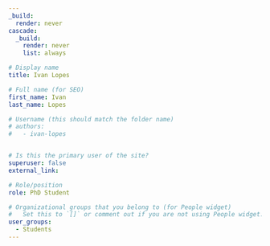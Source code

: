 ```yaml
---
_build:
  render: never
cascade:
  _build:
    render: never
    list: always

# Display name
title: Ivan Lopes

# Full name (for SEO)
first_name: Ivan
last_name: Lopes

# Username (this should match the folder name)
# authors:
#   - ivan-lopes


# Is this the primary user of the site?
superuser: false
external_link: 

# Role/position
role: PhD Student

# Organizational groups that you belong to (for People widget)
#   Set this to `[]` or comment out if you are not using People widget.
user_groups:
  - Students
---
```

